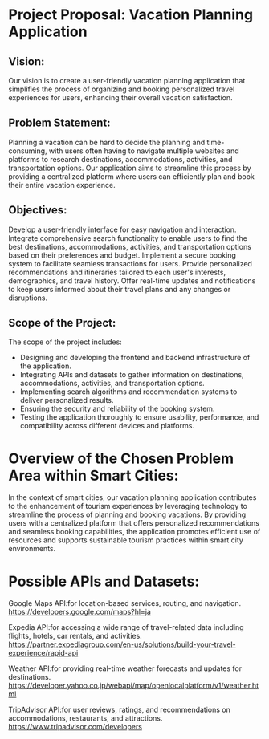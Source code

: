 # Project Proposal: Vacation Planning Application

## Vision:

Our vision is to create a user-friendly vacation planning application that simplifies the process of organizing and booking personalized travel experiences for users, enhancing their overall vacation satisfaction.

## Problem Statement:

Planning a vacation can be hard to decide the planning and time-consuming, with users often having to navigate multiple websites and platforms to research destinations, accommodations, activities, and transportation options. Our application aims to streamline this process by providing a centralized platform where users can efficiently plan and book their entire vacation experience.

## Objectives:

Develop a user-friendly interface for easy navigation and interaction.
Integrate comprehensive search functionality to enable users to find the best destinations, accommodations, activities, and transportation options based on their preferences and budget.
Implement a secure booking system to facilitate seamless transactions for users.
Provide personalized recommendations and itineraries tailored to each user's interests, demographics, and travel history.
Offer real-time updates and notifications to keep users informed about their travel plans and any changes or disruptions.

## Scope of the Project:

The scope of the project includes:

- Designing and developing the frontend and backend infrastructure of the application.
- Integrating APIs and datasets to gather information on destinations, accommodations, activities, and transportation options.
- Implementing search algorithms and recommendation systems to deliver personalized results.
- Ensuring the security and reliability of the booking system.
- Testing the application thoroughly to ensure usability, performance, and compatibility across different devices and platforms.

# Overview of the Chosen Problem Area within Smart Cities:

In the context of smart cities, our vacation planning application contributes to the enhancement of tourism experiences by leveraging technology to streamline the process of planning and booking vacations. By providing users with a centralized platform that offers personalized recommendations and seamless booking capabilities, the application promotes efficient use of resources and supports sustainable tourism practices within smart city environments.

# Possible APIs and Datasets:

Google Maps API:for location-based services, routing, and navigation.
https://developers.google.com/maps?hl=ja

Expedia API:for accessing a wide range of travel-related data including flights, hotels, car rentals, and activities.
https://partner.expediagroup.com/en-us/solutions/build-your-travel-experience/rapid-api

Weather API:for providing real-time weather forecasts and updates for destinations.
https://developer.yahoo.co.jp/webapi/map/openlocalplatform/v1/weather.html

TripAdvisor API:for user reviews, ratings, and recommendations on accommodations, restaurants, and attractions. 
https://www.tripadvisor.com/developers

